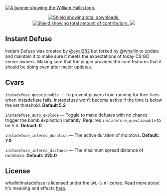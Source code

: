 <!-- HEADER -->
<a href="https://williamhallin.com"><img src="https://raw.githubusercontent.com/whallin/whallin/master/img_header.png" alt="A banner showing the William Hallin logo."></a>

<!-- SHIELDS -->
<p align=center>
  <a href="https://github.com/whallin/instadefuse/releases/">
    <img src="https://img.shields.io/github/downloads/whallin/instadefuse/latest/total.svg?style=for-the-badge&color=brightgreen" alt="Shield showing total downloads.">
  </a>
  <a href="https://github.com/whallin/instadefuse/graphs/contributors">
    <img src="https://img.shields.io/github/contributors/whallin/instadefuse.svg?style=for-the-badge&color=brightgreen" alt="Shield showing total amount of contributors.">
  </a>
  <img src="https://badges.pufler.dev/visits/whallin/instadefuse?style=for-the-badge">
</p>

<!-- ABOUT -->
## Instant Defuse
Instant Defuse was created by [@eyal282](https://github.com/eyal282) but forked by [@whallin](https://github.com/whallin) to update and maintain it to make sure it meets the expectations of today CS:GO server owners. Making sure that the plugin provides the core features that it should be doing even after major updates.

<!-- CVARS -->
## Cvars
``instadefuse_questionable`` — To prevent players from running for their lives when instadefuse fails, instadefuse won't become active if the time is below the set threshold. **Default 5.2**

``instadefuse_auto_explode`` — Toggle to make defuses with no chance trigger the bomb explostion instantly. Requires ``instadefuse_questionable`` to be ``0.0``. **Default: 0**

``instadefuse_inferno_duration`` — The active duration of molotovs. **Default: 7.0**

``instadefuse_inferno_distance`` — The maximum spread distance of molotovs. **Default: 225.0**

<!-- LICENSE -->
## License
whallin/instadefuse is licensed under the ``GPL-3.0`` license. Read more about it's meaning and effects [here](https://github.com/whallin/instadefuse/blob/main/LICENSE).
